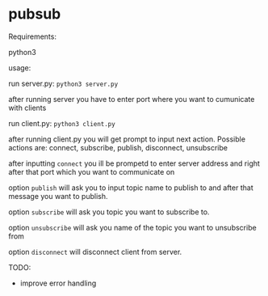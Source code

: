 # pubsub
Requirements:

python3

usage:

run server.py: `python3 server.py`

after running server you have to enter port where you want to cumunicate with clients

run client.py: `python3 client.py`

after running client.py you will get prompt to input next action. Possible actions are: connect, subscribe, publish, disconnect, unsubscribe

after inputting `connect` you ill be prompetd to enter server address and right after that port which you want to communicate on 

option `publish` will ask you to input topic name to publish to and after that message you want to publish.

option `subscribe` will ask you topic you want to subscribe to.

option `unsubscribe` will ask you name of the topic you want to unsubscribe from

option `disconnect` will disconnect client from server.

TODO:

* improve error handling
